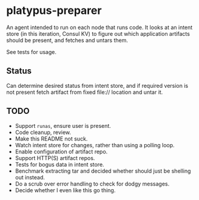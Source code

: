platypus-preparer
=================

An agent intended to run on each node that runs code. It looks at an intent
store (in this iteration, Consul KV) to figure out which application artifacts
should be present, and fetches and untars them.

See tests for usage.

Status
------

Can determine desired status from intent store, and if required version is not
present fetch artifact from fixed file:// location and untar it.

TODO
----

* Support `runas`, ensure user is present.
* Code cleanup, review.
* Make this README not suck.
* Watch intent store for changes, rather than using a polling loop.
* Enable configuration of artifact repo.
* Support HTTP(S) artifact repos.
* Tests for bogus data in intent store.
* Benchmark extracting tar and decided whether should just be shelling out
  instead.
* Do a scrub over error handling to check for dodgy messages.
* Decide whether I even like this go thing.
